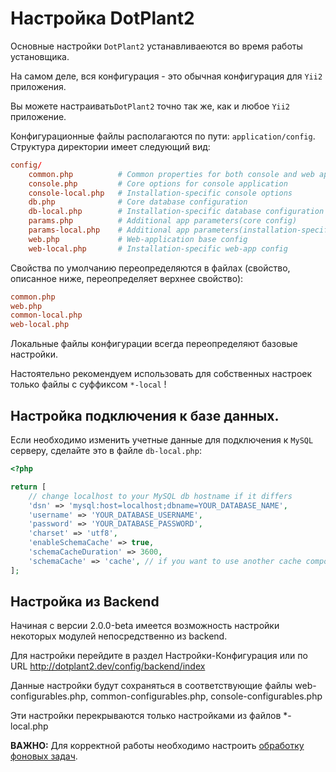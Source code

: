 # Настройка DotPlant2

Основные настройки `DotPlant2` устанавливаеются во время работы установщика.

На самом деле, вся конфигурация - это обычная конфигурация для `Yii2` приложения.

Вы можете настраивать`DotPlant2` точно так же, как и любое `Yii2` приложение.

Конфигурационные файлы располагаются по пути: `application/config`.
Структура директории имеет следующий вид: 

```conf
config/
    common.php          # Common properties for both console and web app
    console.php         # Core options for console application
    console-local.php   # Installation-specific console options
    db.php              # Core database configuration
    db-local.php        # Installation-specific database configuration
    params.php          # Additional app parameters(core config)
    params-local.php    # Additional app parameters(installation-specific config)
    web.php             # Web-application base config
    web-local.php       # Installation-specific web-app config
```

Свойства по умолчанию переопределяются в файлах (свойство, описанное ниже, переопределяет верхнее свойство):

```conf
common.php
web.php
common-local.php
web-local.php
```
Локальные файлы конфигурации всегда переопределяют базовые настройки.

Настоятельно рекомендуем использовать для собственных настроек только файлы с суффиксом `*-local` !

## Настройка подключения к базе данных.

Если необходимо изменить учетные данные для подключения к `MySQL` серверу, сделайте это в файле `db-local.php`:

```php
<?php

return [
    // change localhost to your MySQL db hostname if it differs
    'dsn' => 'mysql:host=localhost;dbname=YOUR_DATABASE_NAME',
    'username' => 'YOUR_DATABASE_USERNAME',
    'password' => 'YOUR_DATABASE_PASSWORD',
    'charset' => 'utf8',
    'enableSchemaCache' => true,
    'schemaCacheDuration' => 3600,
    'schemaCache' => 'cache', // if you want to use another cache component for query results caching - enter it's id here
];
```

## Настройка из Backend

Начиная с версии 2.0.0-beta имеется возможность настройки некоторых модулей непосредственно из backend.

Для настройки перейдите в раздел Настройки-Конфигурация или по URL http://dotplant2.dev/config/backend/index

Данные настройки будут сохраняться в соответствующие файлы web-configurables.php, common-configurables.php, console-configurables.php

Эти настройки перекрываются только настройками из файлов *-local.php

**ВАЖНО:** Для корректной работы необходимо настроить [обработку фоновых задач](user/background-tasks.md).